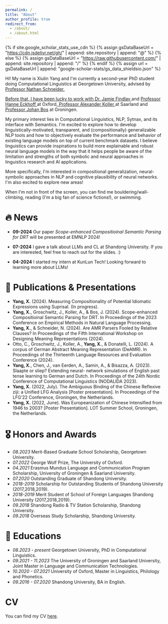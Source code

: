 ```yaml
---
permalink: /
title: "About"
author_profile: true
redirect_from: 
  - /about/
  - /about.html
---
```


{% if site.google_scholar_stats_use_cdn %}
{% assign gsDataBaseUrl = "https://cdn.jsdelivr.net/gh/" | append: site.repository | append: "@" %}
{% else %}
{% assign gsDataBaseUrl = "https://raw.githubusercontent.com/" | append: site.repository | append: "/" %}
{% endif %}
{% assign url = gsDataBaseUrl | append: "google-scholar-stats/gs_data_shieldsio.json" %}

<span class='anchor' id='about-me'></span>

Hi! My name is Xiulin Yang and I'm currently a second-year PhD student doing Computational Linguistics at Georgetown University, advised by <a href = 'https://scholar.google.com/citations?hl=en&user=3cozMf4AAAAJ.' target ='_top'> Professor Nathan Schneider.

Before that, I have been lucky to work with <a href = 'https://www.jyfindlay.com/' target ='_top'> Dr. Jamie Findlay </a> and <a href = 'https://www.mod-langs.ox.ac.uk/people/hanne-eckhoff' target ='_top'> Professor Hanne Eckhoff </a> at Oxford,<a href='https://scholar.google.com/citations?user=yni3K9wAAAAJ&hl=en' target='_top'> Professor Alexander Koller </a> at Saarland and <a href = 'https://www.rug.nl/staff/johan.bos/cv?lang=en' target = '_top'> Professor Johan Bos</a> at Groningen.

My primary interest lies in Computational Linguistics, NLP, Sytnax, and its interface with Semantics. I'm excited to explore how to develop linguistically-motivated, transparent, and (compositionally) generalizable NLP tools and how to objectively evaluate the performance and behavior of existing language models on top of current benchmark datasets. I believe linguistics can provide inspirations to build more explainable and robust neural language models in the way that it helps people be aware of the limitation and strengths of both symbolic and neural approaches in linguistics research and AI applications.

More specifically, I'm interested in compositional generalization, neural-symbolic approaches in NLP and cognitive plausibility of neural networks. I'm also excited to explore new areas!

When I'm not in front of the screen, you can find me bouldering/wall-climbing, reading (I'm a big fan of science fictions!), or swimming. 

# 🔥 News
- **09-2024** Our paper *Scope-enhanced Compositioinal Semantic Parsing for DRT* will be presented at EMNLP 2024!

- **07-2024** I gave a talk about LLMs and CL at Shandong University. If you are interested, feel free to reach out for the slides. :)	

- **04-2024** I started my intern at KunLun Tech! Looking forward to learning more about LLMs!


# 📝 Publications & Presentations 
- **Yang, X.** (2024). Measuring Compositionality of Potential Idiomatic Expressions using Suprisal. (In progress).
- **Yang, X.**, Groschwitz, J., Koller, A., & Bos, J. (2024). Scope-enhanced Compositioinal Semantic Parsing for DRT. In Proceedings of the 2023 Conference on Empirical Methods in Natural Language Processing.
- **Yang, X.**, & Schneider, N. (2024). Are AMR Parsers Fooled by Relative Clauses? In Proceedings of the
Fifth International Workshop on Designing Meaning Representations (2024).
- Otto, C., Groschwitz, J., Koller, A., **Yang, X.**, & Donatelli, L. (2024). A corpus of German Abstract Meaning Representation (DeAMR). In Proceedings of the Thirteenth Language Resources and Evaluation Conference (2024).
- **Yang, X.**, Chen, J., van Eerden, A., Samin, A., & Bisazza, A. (2023). Slaapte or sliep? Extending neural- network simulations of English past tense learning to German and Dutch. In Proceedings of the 24th Nordic Conference of Computational Linguistics (NODALIDA 2023).
- **Yang, X.** (2022, July). The Ambiguous Binding of the Chinese Reflexive ziji: a Unified LFG Analysis [Poster presentation]. In Proceedings of the LFG’22 Conference, Groningen, the Netherlands. 
- **Yang, X.** (2022, June). Was Europeanization of Chinese Intensified from 1946 to 2003? [Poster Presentation]. LOT Summer School, Groningen, the Netherlands.

# 🎖 Honors and Awards
- *08.2023* Merit-Based Graduate School Scholarship, Georgetown University.
- *07.2022* George Wolf Prize, The University of Oxford.
- *04.2021* Erasmus Mundus Language and Communication Program Scholarship, University of Groningen & Saarland University.
- *07.2020* Outstanding Graduate of Shandong University.
- *2018-2019* Scholarship for Outstanding Students of Shandong University (2017,2018,2019).
- *2018-2019* Merit Student of School of Foreign Languages Shandong University (2017,2018,2019).
- *09.2018* Shandong Radio & TV Station Scholarship, Shandong University.
- *09.2018* Overseas Study Scholarship, Shandong University.

# 📖 Educations
- *08.2023 - present* Georgetown University, PhD in Computational Linguistics. 
- *09.2021 - 11.2023* The University of Groningen and Saarland University, Joint Master in Language and Communication Technologies.
- *10.2020 - 07.2021* University of Oxford, Master in Linguistics, Philology and Phonetics.
- *09.2016 - 07.2020* Shandong University, BA in English.

# CV
You can find my CV <a href = 'https://drive.google.com/file/d/1i_U5ZDpmrHHzDUS2NRmkNpxSltiR2eef/view?usp=drive_link' target = '_top'> here</a>.

